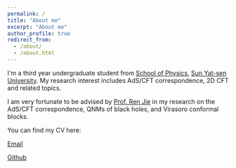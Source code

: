 ```yaml
---
permalink: /
title: "About me"
excerpt: "About me"
author_profile: true
redirect_from: 
  - /about/
  - /about.html
---
```


I'm a third year undergraduate student from [School of Physics](https://spe.sysu.edu.cn/), [Sun Yat-sen University](https://www.sysu.edu.cn/sysuen/). My research interest includes AdS/CFT correspondence, 2D CFT and related topics.

I am very fortunate to be advised by [Prof. Ren Jie](https://inspirehep.net/authors/1029004) in my research on the AdS/CFT correspondence, QNMs of black holes, and Virasoro conformal blocks.

You can find my CV here:

[Email](mailto:yuzh53@mail2.sysu.edu.cn)

[Github](https://github.com/Zhephysics)
